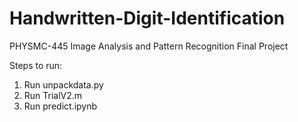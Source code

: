 # Handwritten-Digit-Identification
PHYSMC-445 Image Analysis and Pattern Recognition Final Project

Steps to run:
1. Run unpackdata.py
2. Run TrialV2.m
3. Run predict.ipynb
